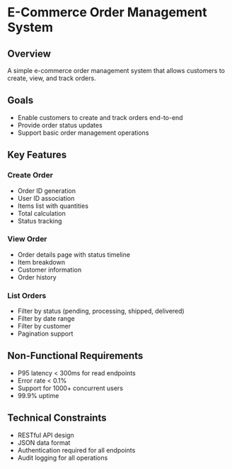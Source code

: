 # E-Commerce Order Management System

## Overview
A simple e-commerce order management system that allows customers to create, view, and track orders.

## Goals
- Enable customers to create and track orders end-to-end
- Provide order status updates
- Support basic order management operations

## Key Features

### Create Order
- Order ID generation
- User ID association
- Items list with quantities
- Total calculation
- Status tracking

### View Order
- Order details page with status timeline
- Item breakdown
- Customer information
- Order history

### List Orders
- Filter by status (pending, processing, shipped, delivered)
- Filter by date range
- Filter by customer
- Pagination support

## Non-Functional Requirements
- P95 latency < 300ms for read endpoints
- Error rate < 0.1%
- Support for 1000+ concurrent users
- 99.9% uptime

## Technical Constraints
- RESTful API design
- JSON data format
- Authentication required for all endpoints
- Audit logging for all operations
